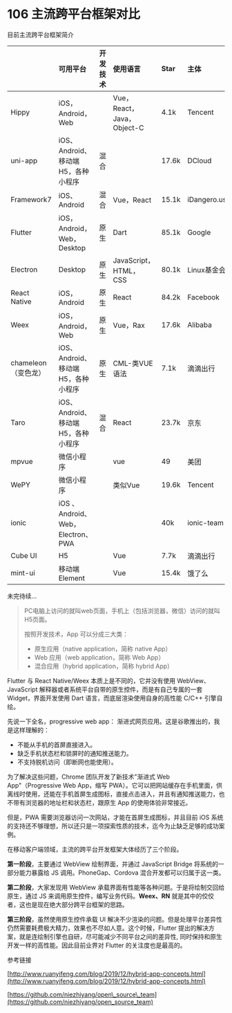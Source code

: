 # 106 主流跨平台框架对比

目前主流跨平台框架简介

|  | 可用平台 | 开发技术 | 使用语言 | Star | 主体 |
| :--- | :--- | :--- | :--- | :--- | :--- |
| Hippy | iOS， Android，Web |  | Vue，React，Java，Object-C | 4.1k | Tencent |
| uni-app | iOS、Android、移动端H5，各种小程序 | 混合 |  | 17.6k | DCloud |
| Framework7 | iOS、Android | 混合 | Vue，React | 15.1k | iDangero.us |
| Flutter | iOS， Android，Web，Desktop | 原生 | Dart | 85.1k | Google |
| Electron | Desktop | 原生 | JavaScript，HTML， CSS | 80.1k | Linux基金会 |
| React Native | iOS， Android | 原生 | React | 84.2k | Facebook |
| Weex | iOS， Android，Web | 原生 | Vue，Rax | 17.6k | Alibaba |
| chameleon（变色龙） | iOS、Android、移动端H5，各种小程序 | 原生 | CML-类VUE语法 | 7.1k | 滴滴出行 |
| Taro | iOS、Android、移动端H5，各种小程序 | 混合 | React | 23.7k | 京东 |
| mpvue | 微信小程序 |  | vue | 49 | 美团 |
| WePY | 微信小程序 |  | 类似Vue | 19.6k | Tencent |
| ionic | iOS 、 Android、Web， Electron、PWA |  |  | 40k | ionic-team |
| Cube UI | H5 |  | Vue | 7.7k | 滴滴出行 |
| mint-ui | 移动端Element |  | Vue | 15.4k | 饿了么 |

未完待续...

> PC电脑上访问的就叫web页面，手机上（包括浏览器，微信）访问的就叫H5页面。
>
> 按照开发技术，App 可以分成三大类：
>
> * 原生应用（native application，简称 native App）
> * Web 应用（web application，简称 Web App）
> * 混合应用（hybrid application，简称 hybrid App）

Flutter 与 React Native/Weex 本质上是不同的，它并没有使用 WebView、JavaScript 解释器或者系统平台自带的原生控件，而是有自己专属的一套 Widget，界面开发使用 Dart 语言，而底层渲染使用自身的高性能 C/C++ 引擎自绘。

先说一下全名，progressive web app： 渐进式网页应用。这是谷歌推出的，我是这样理解的：

* 不能从手机的首屏直接进入。
* 缺乏手机状态栏和锁屏时的通知推送能力。
* 不支持脱机访问（即断网也能使用）。

为了解决这些问题，Chrome 团队开发了新技术"渐进式 Web App"（Progressive Web App，缩写 PWA）。它可以把网站缓存在手机里面，供离线时使用，还能在手机首屏生成图标，直接点击进入，并且有通知推送能力，也不带有浏览器的地址栏和状态栏，跟原生 App 的使用体验非常接近。

但是，PWA 需要浏览器访问一次网站，才能在首屏生成图标，并且目前 iOS 系统的支持还不够理想，所以还只是一项探索性质的技术，迄今为止缺乏足够的成功案例。

在移动客户端领域，主流的跨平台开发框架大体经历了三个阶段。

**第一阶段**，主要通过 WebView 绘制界面，并通过 JavaScript Bridge 将系统的一部分能力暴露给 JS 调用。PhoneGap、Cordova 混合开发都可以归属于这一类。

**第二阶段**，大家发现用 WebView 承载界面有性能等各种问题。于是将绘制交回给原生，通过 JS 来调用原生控件，编写业务代码。**Weex、RN** 就是其中的佼佼者，这也是现在绝大部分跨平台框架的思路。

**第三阶段**，虽然使用原生控件承载 UI 解决不少渲染的问题。但是处理平台差异性仍然需要耗费极大精力，效果也不尽如人意。这个时候，Flutter 提出的解决方案，就是连绘制引擎也自研，尽可能减少不同平台之间的差异性, 同时保持和原生开发一样的高性能。因此目前业界对 Flutter 的关注度也是最高的。

参考链接

[http://www.ruanyifeng.com/blog/2019/12/hybrid-app-concepts.html](http://www.ruanyifeng.com/blog/2019/12/hybrid-app-concepts.html)

[https://github.com/niezhiyang/open\_source\_team](https://github.com/niezhiyang/open_source_team)

